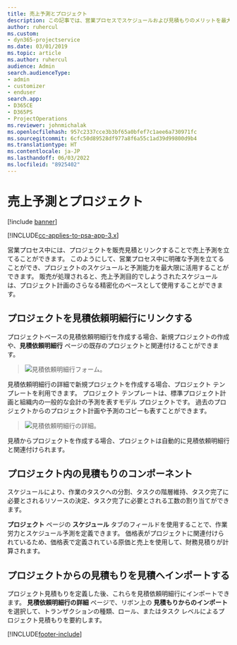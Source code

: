 ```yaml
---
title: 売上予測とプロジェクト
description: この記事では、営業プロセスでスケジュールおよび見積もりのメリットを最大限に活用する方法について説明します。
author: ruhercul
ms.custom:
- dyn365-projectservice
ms.date: 03/01/2019
ms.topic: article
ms.author: ruhercul
audience: Admin
search.audienceType:
- admin
- customizer
- enduser
search.app:
- D365CE
- D365PS
- ProjectOperations
ms.reviewer: johnmichalak
ms.openlocfilehash: 957c2337cce3b3bf65a0bfef7c1aee6a730971fc
ms.sourcegitcommit: 6cfc50d89528df977a8f6a55c1ad39d99800d9b4
ms.translationtype: HT
ms.contentlocale: ja-JP
ms.lasthandoff: 06/03/2022
ms.locfileid: "8925402"
---
```

# <a name="sales-estimates-and-projects"></a>売上予測とプロジェクト

[!include [banner](../includes/psa-now-project-operations.md)]

[!INCLUDE[cc-applies-to-psa-app-3.x](../includes/cc-applies-to-psa-app-3x.md)]

営業プロセス中には、プロジェクトを販売見積とリンクすることで売上予測を立てることができます。 このようにして、営業プロセス中に明確な予測を立てることができ、プロジェクトのスケジュールと予測能力を最大限に活用することができます。 販売が処理されると、売上予測目的でしようされたスケジュールは、プロジェクト計画のさらなる精密化のベースとして使用することができます。

## <a name="linking-a-project-to-a-quote-line"></a>プロジェクトを見積依頼明細行にリンクする

プロジェクトベースの見積依頼明細行を作成する場合、新規プロジェクトの作成や、**見積依頼明細行** ページの既存のプロジェクトと関連付けることができます。 

> ![見積依頼明細行フォーム。](media/project-8.png)
 
見積依頼明細行の詳細で新規プロジェクトを作成する場合、プロジェクト テンプレートを利用できます。 プロジェクト テンプレートは、標準プロジェクト計画と組織内の一般的な会計の予測を表すモデル プロジェクトです。 過去のプロジェクトからのプロジェクト計画や予測のコピーも表すことができます。

> ![見積依頼明細行の詳細。](media/project-9.png)
  
見積からプロジェクトを作成する場合、プロジェクトは自動的に見積依頼明細行と関連付けられます。

## <a name="components-of-estimates-in-a-project"></a>プロジェクト内の見積もりのコンポーネント

スケジュールにより、作業のタスクへの分割、タスクの階層維持、タスク完了に必要とされるリソースの決定、タスク完了に必要とされる工数の割り当てができます。

**プロジェクト** ページの **スケジュール** タブのフィールドを使用することで、作業労力とスケジュール予測を定義できます。 価格表がプロジェクトに関連付けられているため、価格表で定義されている原価と売上を使用して、財務見積りが計算されます。

## <a name="importing-estimates-from-a-project-into-a-quote"></a>プロジェクトからの見積もりを見積へインポートする

プロジェクト見積もりを定義した後、これらを見積依頼明細行にインポートできます。 **見積依頼明細行の詳細** ページで、リボン上の **見積もりからのインポート** を選択して、トランザクションの種類、ロール、またはタスク レベルによるプロジェクト見積もりを要約します。


[!INCLUDE[footer-include](../includes/footer-banner.md)]
